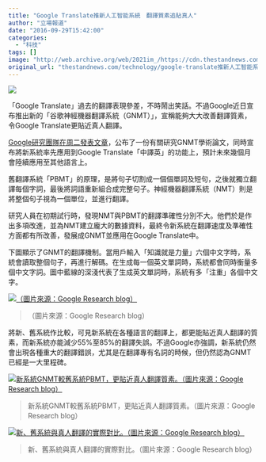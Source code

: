 ```yaml
---
title: "Google Translate推新人工智能系統　翻譯質素追貼真人"
author: "立場報道"
date: "2016-09-29T15:42:00"
categories:
  - "科技"
tags: []
image: "http://web.archive.org/web/2021im_/https://cdn.thestandnews.com/media/photos/cache/google-14_pv6Hn_1200x0.png"
original_url: "thestandnews.com/technology/google-translate推新人工智能系統-翻譯質素追貼真人"
---
```

![](http://web.archive.org/web/2021im_/https://cdn.thestandnews.com/media/photos/cache/google-14_pv6Hn_1200x0.png)

「Google Translate」過去的翻譯表現參差，不時鬧出笑話。不過Google近日宣布推出新的「谷歌神經機器翻譯系統（GNMT）」，宣稱能夠大大改善翻譯質素，令Google Translate更貼近真人翻譯。

[Google研究團隊在周二發表文章](http://web.archive.org/web/20210628230904/https://research.googleblog.com/2016/09/a-neural-network-for-machine.html?m=1)，公布了一份有關研究GNMT學術論文，同時宣布將新系統率先應用到Google Translate「中譯英」的功能上，預計未來幾個月會陸續應用至其他語言上。

舊翻譯系統「PBMT」的原理，是將句子切割成一個個單詞及短句，之後就獨立翻譯每個字詞，最後將詞語重新組合成完整句子。神經機器翻譯系統（NMT）則是將整個句子視為一個單位，並進行翻譯。

研究人員在初期試行時，發現NMT與PBMT的翻譯準確性分別不大。他們於是作出多項改進，並為NMT建立龐大的數據資料，最終令新系統在翻譯速度及準確性方面都有所改善，發展成GNMT並應用在Google Translate中。

下圖顯示了GNMT的翻譯機制。當用戶輸入「知識就是力量」六個中文字時，系統會讀取整個句子，再進行解碼。在生成每一個英文單詞時，系統都會同時衡量多個中文字詞。圖中藍線的深淺代表了生成英文單詞時，系統有多「注重」各個中文字。

[![（圖片來源：Google Research blog）](http://web.archive.org/web/2021im_/https://cdn.thestandnews.com/media/photos/cache/nmt-model-fast_QwH6F_1200x0.gif)](http://web.archive.org/web/20210628230904/https://cdn.thestandnews.com/media/photos/cache/nmt-model-fast_QwH6F_1200x0.gif)

> （圖片來源：Google Research blog）

將新、舊系統作比較，可見新系統在各種語言的翻譯上，都更能貼近真人翻譯的質素，而新系統亦能減少55%至85%的翻譯失誤。不過Google亦強調，新系統仍然會出現各種重大的翻譯錯誤，尤其是在翻譯專有名詞的時候，但仍然認為GNMT已經是一大里程碑。

[![新系統GNMT較舊系統PBMT，更貼近真人翻譯質素。（圖片來源：Google Research blog）](http://web.archive.org/web/2021im_/https://cdn.thestandnews.com/media/photos/cache/image00_Qx8Tw_1200x0.png)](http://web.archive.org/web/20210628230904/https://cdn.thestandnews.com/media/photos/cache/image00_Qx8Tw_1200x0.png)

> 新系統GNMT較舊系統PBMT，更貼近真人翻譯質素。（圖片來源：Google Research blog）

[![新、舊系統與真人翻譯的實際對比。（圖片來源：Google Research blog）](http://web.archive.org/web/2021im_/https://cdn.thestandnews.com/media/photos/cache/img3_94PLQ_1200x0.png)](http://web.archive.org/web/20210628230904/https://cdn.thestandnews.com/media/photos/cache/img3_94PLQ_1200x0.png)

> 新、舊系統與真人翻譯的實際對比。（圖片來源：Google Research blog）